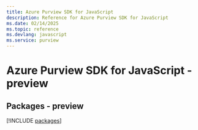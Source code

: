 ```yaml
---
title: Azure Purview SDK for JavaScript
description: Reference for Azure Purview SDK for JavaScript
ms.date: 02/14/2025
ms.topic: reference
ms.devlang: javascript
ms.service: purview
---
```

# Azure Purview SDK for JavaScript - preview
## Packages - preview
[!INCLUDE [packages](purview-index.md)]